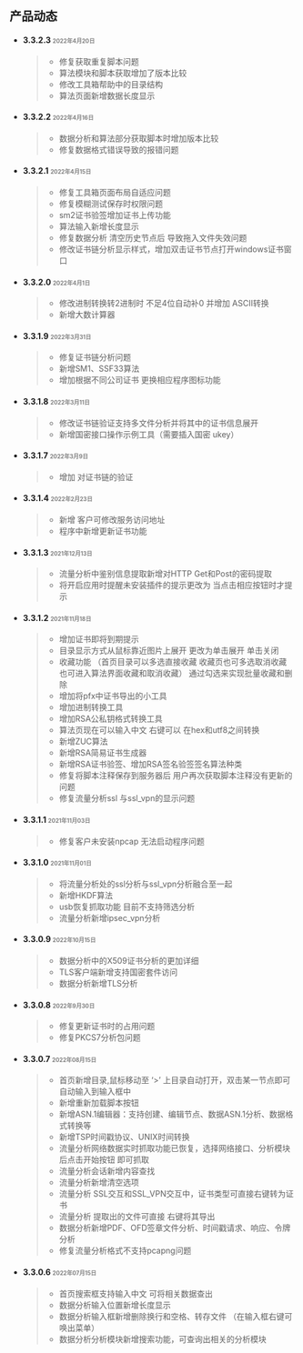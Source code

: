 

## 产品动态

* #### 3.3.2.3   <span style="font-size:70%;color:gray">2022年4月20日</span>

  > * 修复获取重复脚本问题
  > * 算法模块和脚本获取增加了版本比较
  > * 修改工具箱帮助中的目录结构
  > * 算法页面新增数据长度显示

* #### 3.3.2.2   <span style="font-size:70%;color:gray">2022年4月16日</span>

  > * 数据分析和算法部分获取脚本时增加版本比较
  > * 修复数据格式错误导致的报错问题

* #### 3.3.2.1  <span style="font-size:70%;color:gray">2022年4月15日</span>

  > * 修复工具箱页面布局自适应问题
  > * 修复模糊测试保存时权限问题
  > * sm2证书验签增加证书上传功能
  > * 算法输入新增长度显示
  > * 修复数据分析 清空历史节点后 导致拖入文件失效问题
  > * 修改证书链分析显示样式，增加双击证书节点打开windows证书窗口

* #### 3.3.2.0   <span style="font-size:70%;color:gray">2022年4月1日</span>

  > *  修改进制转换转2进制时 不足4位自动补0 并增加 ASCII转换
  > * 新增大数计算器

* #### 3.3.1.9   <span style="font-size:70%;color:gray">2022年3月31日</span>

  > * 修复证书链分析问题
  > * 新增SM1、SSF33算法
  > * 增加根据不同公司证书 更换相应程序图标功能

* #### 3.3.1.8   <span style="font-size:70%;color:gray">2022年3月11日</span>

  > * 修改证书链验证支持多文件分析并将其中的证书信息展开
  > * 新增国密接口操作示例工具（需要插入国密 ukey）

* #### 3.3.1.7   <span style="font-size:70%;color:gray">2022年3月9日</span>

  > * 增加 对证书链的验证

* #### 3.3.1.4   <span style="font-size:70%;color:gray">2022年2月23日</span>

  > * 新增 客户可修改服务访问地址
  > * 程序中新增更新证书功能

* #### 3.3.1.3   <span style="font-size:70%;color:gray">2021年12月13日</span>

  > * 流量分析中鉴别信息提取新增对HTTP Get和Post的密码提取
  > * 将开启应用时提醒未安装插件的提示更改为 当点击相应按钮时才提示

* #### 3.3.1.2   <span style="font-size:70%;color:gray">2021年11月18日</span>

  > * 增加证书即将到期提示 
  > * 目录显示方式从鼠标靠近图片上展开 更改为单击展开 单击关闭
  > * 收藏功能  （首页目录可以多选直接收藏  收藏页也可多选取消收藏 也可进入算法界面收藏和取消收藏） 通过勾选来实现批量收藏和删除
  > * 增加将pfx中证书导出的小工具
  > * 增加进制转换工具
  > * 增加RSA公私钥格式转换工具
  > * 算法页现在可以输入中文 右键可以 在hex和utf8之间转换
  > * 新增ZUC算法
  > * 新增RSA简易证书生成器 
  > * 新增RSA证书验签、增加RSA签名验签签名算法种类
  > * 修复将脚本注释保存到服务器后 用户再次获取脚本注释没有更新的问题
  > * 修复流量分析ssl 与ssl_vpn的显示问题

* #### 3.3.1.1   <span style="font-size:70%;color:gray">2021年11月03日</span>

  > * 修复客户未安装npcap  无法启动程序问题

* #### 3.3.1.0   <span style="font-size:70%;color:gray">2021年11月01日</span>

  > * 将流量分析处的ssl分析与ssl_vpn分析融合至一起
  > * 新增HKDF算法
  > * usb恢复抓取功能 目前不支持筛选分析
  > * 流量分析新增ipsec_vpn分析

* #### 3.3.0.9   <span style="font-size:70%;color:gray">2022年10月15日</span>

  > * 数据分析中的X509证书分析的更加详细
  > * TLS客户端新增支持国密套件访问
  > * 数据分析新增TLS分析

* #### 3.3.0.8 <span style="font-size:70%;color:gray">2022年9月30日</span>

  > * 修复更新证书时的占用问题
  > * 修复PKCS7分析包问题

* #### 3.3.0.7 <span style="font-size:70%;color:gray">2022年08月15日</span>

  > * 首页新增目录,鼠标移动至 ‘>’ 上目录自动打开，双击某一节点即可自动输入到输入框中
  > * 新增重新加载脚本按钮
  > * 新增ASN.1编辑器：支持创建、编辑节点、数据ASN.1分析、数据格式转换等
  > * 新增TSP时间戳协议、UNIX时间转换
  > * 流量分析网络数据实时抓取功能已恢复，选择网络接口、分析模块后点击开始按钮 即可抓取
  > * 流量分析会话新增内容查找
  > * 流量分析新增清空选项
  > * 流量分析 SSL交互和SSL_VPN交互中，证书类型可直接右键转为证书
  > * 流量分析 提取出的文件可直接 右键将其导出
  > * 数据分析新增PDF、OFD签章文件分析、时间戳请求、响应、令牌分析
  > * 修复流量分析格式不支持pcapng问题

* #### 3.3.0.6 <span style="font-size:70%;color:gray">2022年07月15日</span>

  > * 首页搜索框支持输入中文 可将相关数据查出
  > * 数据分析输入位置新增长度显示
  > * 数据分析输入框新增删除换行和空格、转存文件 （在输入框右键可唤出菜单）
  > * 数据分析分析模块新增搜索功能，可查询出相关的分析模块
